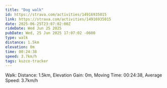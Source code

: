 ```yaml
---
title: "Dog walk"
id: https://strava.com/activities/14916935015
link: https://strava.com/activities/14916935015
date: 2025-06-25T23:07:02:00Z
rideDate: Wed Jun 25 2025
pubDate: Wed, 25 Jun 2025 17:07:02 -0600
type: walk
distance: 1.5km
elevation: 0m
time: 00:24:38
speed: 3.7km/h
tags: kuzco-tracker
---
```

Walk: Distance: 1.5km, Elevation Gain: 0m, Moving Time: 00:24:38, Average Speed: 3.7km/h